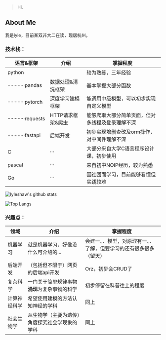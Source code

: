 > Hi.

## About Me

我是lyle，目前某双非大二在读，现居杭州。

### 技术栈：

|语言&框架|介绍	| 掌握程度 |
|--	|--	|--	|
|python|	|较为熟练，三年经验|
|············pandas|数据处理&清洗框架|基本掌握大部分函数|
|············pytorch|深度学习建模框架|能调用中级模型，可以初步实现自定义模型|
|············requests|HTTP请求框架&爬虫|能够爬取大部分简单页面，但对多线程及登录理解不深|
|············fastapi|后端开发|初步实现增删查改及orm操作，对中间件理解不深|
|C|···|大部分来自大学C语言程序设计课，初步使用|
|pascal|···|来自初中NOIP经历，较为熟悉|
|Go|···|因社团而学习，目前能够看懂但实践较难|

![lyleshaw's github stats](https://github-readme-stats.vercel.app/api?username=lyleshaw&show_icons=true&count_private=true)

[![Top Langs](https://github-readme-stats.vercel.app/api/top-langs/?username=lyleshaw&hide=JavaScript,HTML,CSS&layout=compact)](https://github.com/lyleshaw)

### 兴趣点：

|领域|介绍|掌握程度|
|--	|--	|--	|
|机器学习|就是机器学习，好像没什么可介绍的...|会建一、、模型，对原理有一、、了解，但要学习的还有很多很多（望天）|
|后端开发|（包括但不限于）网页的后端api开发|Orz，初步会CRUD了|
|复杂科学|一门关于简单规律事物**涌现**为复杂事物的科学|初步停留在科普往上的程度|
|计算神经科学|希望使用建模的方法认知神经的学科|同上|
|社会生物学|从生物学（主要为遗传）角度探究社会学现象的学科|同上|
